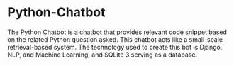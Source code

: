 # Python-Chatbot
The Python Chatbot is a chatbot that provides relevant code snippet based on the related Python question asked. This chatbot acts like a small-scale retrieval-based system. The technology used to create this bot is Django, NLP, and Machine Learning, and SQLite 3 serving as a database. 
